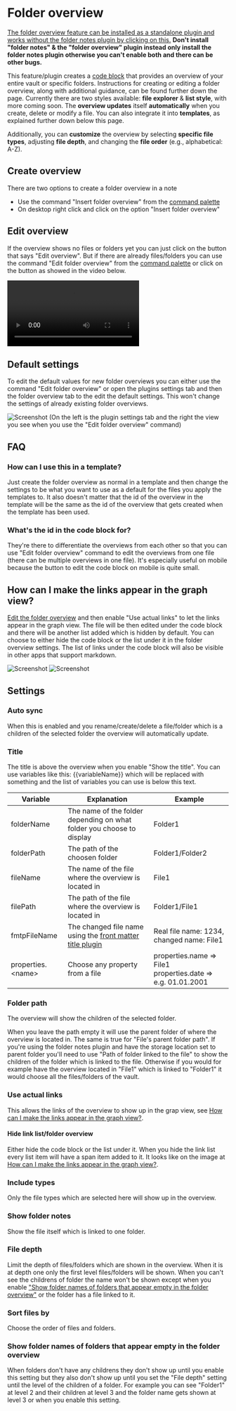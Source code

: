 # Folder overview
[The folder overview feature can be installed as a standalone plugin and works without the folder notes plugin by clicking on this.](https://obsidian.md/plugins?id=folder-overview)
**Don't install "folder notes" & the "folder overview" plugin instead only install the folder notes plugin otherwise you can't enable both and there can be other bugs.**

This feature/plugin creates a [code block](https://help.obsidian.md/Editing+and+formatting/Basic+formatting+syntax#Code+blocks) that provides an overview of your entire vault or specific folders. Instructions for creating or editing a folder overview, along with additional guidance, can be found further down the page.
Currently there are two styles available: **file explorer** & **list style**, with more coming soon. The **overview updates** itself **automatically** when you create, delete or modify a file. You can also integrate it into **templates**, as explained further down below this page.

Additionally, you can **customize** the overview by selecting **specific file types**, adjusting **file depth**, and changing the **file order** (e.g., alphabetical: A-Z).
## Create overview 
There are two options to create a folder overview in a note

- Use the command "Insert folder overview" from the [command palette](https://help.obsidian.md/Plugins/Command+palette)
- On desktop right click and click on the option "Insert folder overview"
## Edit overview
If the overview shows no files or folders yet you can just click on the button that says "Edit overview". But if there are already files/folders you can use the command "Edit folder overview" from the [command palette](https://help.obsidian.md/Plugins/Command+palette) or click on the button as showed in the video below.

![type:video](../assets/n5AGi3VCxF5JcNx2Wm5O.mp4)

## Default settings
To edit the default values for new folder overviews you can either use the command "Edit folder overview" or open the plugins settings tab and then the folder overview tab to the edit the default settings. This won't change the settings of already existing folder overviews.


![Screenshot](../assets/screenshots/b4QOtkzJs0.png)
(On the left is the plugin settings tab and the right the view you see when you use the "Edit folder overview" command)

## FAQ
### How can I use this in a template?

Just create the folder overview as normal in a template and then change the settings to be what you want to use as a default for the files you apply the templates to. It also doesn't matter that the id of the overview in the template will be the same as the id of the overview that gets created when the template has been used.

### What's the id in the code block for?
They're there to differentiate the overviews from each other so that you can use "Edit folder overview" command to edit the overviews from one file (there can be multiple overviews in one file). It's especially useful on mobile because the button to edit the code block on mobile is quite small.

## How can I make the links appear in the graph view?
[Edit the folder overview](#edit-overview) and then enable "Use actual links" to let the links appear in the graph view. The file will be then edited under the code block and there will be another list added which is hidden by default. You can choose to either hide the code block or the list under it in the folder overview settings. The list of links under the code block will also be visible in other apps that support markdown.

![Screenshot](../assets/screenshots/Obsidian_nAqAIrlZFW.png)
![Screenshot](../assets/screenshots/P7yvNZmF5e.png)

## Settings

### Auto sync
When this is enabled and you rename/create/delete a file/folder which is a children of the selected folder the overview will automatically update.
### Title
The title is above the overview when you enable "Show the title". You can use variables like this: {{variableName}} which will be replaced with something and the list of variables you can use is below this text.

| Variable            | Explanation                                                                                                         | Example                                                        |
| ------------------- | ------------------------------------------------------------------------------------------------------------------- | -------------------------------------------------------------- |
| folderName          | The name of the folder depending on what folder you choose to display                                               | Folder1                                                        |
| folderPath          | The path of the choosen folder                                                                                      | Folder1/Folder2                                                |
| fileName            | The name of the file where the overview is located in                                                               | File1                                                          |
| filePath            | The path of the file where the overview is located in                                                               | Folder1/File1                                                  |
| fmtpFileName        | The changed file name using the [front matter title plugin](https://github.com/snezhig/obsidian-front-matter-title) | Real file name: 1234, changed name: File1                      |
| properties.\<name\> | Choose any property from a file                                                                                     | properties.name => File1<br>properties.date => e.g. 01.01.2001 |
### Folder path
The overview will show the children of the selected folder.

When you leave the path empty it will use the parent folder of where the overview is located in. The same is true for "File's parent folder path". If you're using the folder notes plugin and have the storage location set to parent folder you'll need to use "Path of folder linked to the file" to show the children of the folder which is linked to the file. Otherwise if you would for example have the overview located in "File1" which is linked to "Folder1" it would choose all the files/folders of the vault.

### Use actual links
This allows the links of the overview to show up in the grap view, see [How can I make the links appear in the graph view?](#how-can-i-make-the-links-appear-in-the-graph-view?).

#### Hide link list/folder overview
Either hide the code block or the list under it. When you hide the link list every list item will have a span item added to it. It looks like on the image at [How can I make the links appear in the graph view?](#how-can-i-make-the-links-appear-in-the-graph-view?).

### Include types
Only the file types which are selected here will show up in the overview.

### Show folder notes
Show the file itself which is linked to one folder.

### File depth
Limit the depth of files/folders which are shown in the overview. When it is at depth one only the first level files/folders will be shown. When you can't see the childrens of folder the name won't be shown except when you enable ["Show folder names of folders that appear empty in the folder overview"](#show-folder-names-of-folders-that-appear-empty-in-the-folder-overview) or the folder has a file linked to it.

### Sort files by
Choose the order of files and folders.

### Show folder names of folders that appear empty in the folder overview
When folders don't have any childrens they don't show up until you enable this setting but they also don't show up until you set the "File depth" setting until the level of the children of a folder. For example you can see "Folder1" at level 2 and their children at level 3 and the folder name gets shown at level 3 or when you enable this setting.